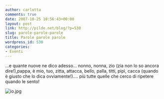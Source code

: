 ```yaml
---
author: carlotta
comments: true
date: 2007-10-25 10:56:43+00:00
layout: post
link: http://pilde.net/blog/?p=530
slug: parole-parole-parole
title: Parole parole parole
wordpress_id: 530
categories:
- Eventi
---
```


...e quante nuove ne dico adesso...
nonno, nonna, zio (zia non lo so ancora dire!),pappa, è mio, tuo, zitta, attacca, bello, palla, titti, pipì, cacca (quando è giusto che lo dica ovviamente!).... più tutte quelle che cerco di ripetere quando le sento!

![io.jpg](http://pilde.net/blog/wp-content/uploads/2007/10/io.jpg)

